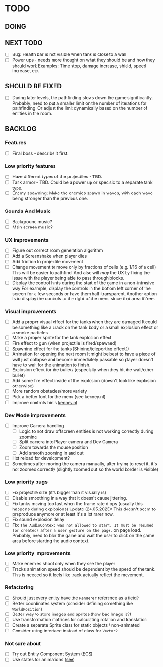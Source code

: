 # TODO

## DOING

## NEXT TODO
- [ ] Bug: Health bar is not visible when tank is close to a wall
- [ ] Power ups - needs more thought on what they should be and how they should work
      Examples: Time stop, damage increase, shield, speed increase, etc.

## SHOULD BE FIXED
- [ ] During later levels, the pathfinding slows down the game significantly.
      Probably, need to put a smaller limit on the number of iterations for
      pathfinding. Or adjust the limit dynamically based on the number of entities
      in the room.

## BACKLOG

### Features
- [ ] Final boss - describe it first.

### Low priority features
- [ ] Have different types of the projectiles - TBD.
- [ ] Tank armor - TBD. Could be a power up or specisic to a separate tank type.
- [ ] Enemy spawning: Make the enemies spawn in waves, with each wave being stronger than the previous one.

### Sounds And Music
- [ ] Background music?
- [ ] Main screen music?

### UX improvements
- [ ] Figure out correct room generation algorithm
- [ ] Add a Screenshake when player dies
- [ ] Add friction to projectile movement
- [ ] Change movement to move only by fractions of cells (e.g. 1/16 of a cell)
      This will be easier to pathfind. And also will *may* the UX by fixing the issue with the player being able to pass through blocks.
- [ ] Display the control hints during the start of the game in a non-intrusive way
      For example, display the controls in the bottom left corner of the screen for a few seconds or have them half-transparent.
      Another option is to display the controls to the right of the menu since that area if free.

### Visual improvements
- [ ] Add a proper visual effect for the tanks when they are damaged
      It could be something like a crack on the tank body or a small explosion effect or a smoke particles.
- [ ] Make a proper sprite for the tank explosion effect
- [ ] Fire effect to gun (when projectile is fired/spawned)
- [ ] Spawning effect for the tanks (Shining/teleporting effect?)
- [ ] Animation for opening the next room
      It might be best to have a piece of wall just collapse and become immediately passable so player doesn't have to wait for the animation to finish.
- [ ] Explosion effect for the bullets (especially when they hit the wall/other bullet)
- [ ] Add some fire effect inside of the explosion (doesn't look like explosion otherwise)
- [ ] More random obstacles/more variety
- [ ] Pick a better font for the menu (see kenney.nl)
- [ ] Improve controls hints [kenney.nl](https://kenney.nl/assets/input-prompts)

### Dev Mode improvements
- [ ] Improve Camera handling
    - [ ] Logic to not draw offscreen entities is not working correctly during zooming
    - [ ] Split camera into Player camera and Dev Camera
    - [ ] Zoom towards the mouse position
    - [ ] Add smooth zooming in and out
- [ ] Hot reload for development?
- [ ] Sometimes after moving the camera manually, after trying to reset it, it's not zoomed correctly (slightly zoomed out so the world border is visible)

### Low priority bugs
- [ ] Fix projectile size (it's bigger than it visually is)
- [ ] Disable smoothing in a way that it doesn't cause jittering.
- [ ] Fix tanks moving too fast when the frame rate drops (usually this happens during explosions)
      Update (24.05.2025): This doesn't seem to preproduce anymore or at least it's a lot rarer now.
- [ ] Fix sound explosion delay
- [ ] Fix: `The AudioContext was not allowed to start. It must be resumed (or created) after a user gesture on the page.` on page load.
      Probably, need to blur the game and wait the user to click on the game area before starting the audio context.

### Low priority improvements
- [ ] Make enemies shoot only when they see the player
- [ ] Tracks animation speed should be dependent by the speed of the tank.
      This is needed so it feels like track actually reflect the movement.

### Refactoring
- [ ] Should just every entity have the `Renderer` reference as a field?
- [ ] Better coordinates system (consider defining something like `WorldPosition`)
- [ ] Better way to store images and sprites (how bad Image is?)
- [ ] Use transformation matrices for calculating rotation and translation
- [ ] Create a separate Sprite class for static objects / non-animated
- [ ] Consider using interface instead of class for `Vector2`

### Not sure about
- [ ] Try out Entity Component System (ECS)
- [ ] Use states for animations ([see](https://www.youtube.com/watch?v=e3LGFrHqqiI))
